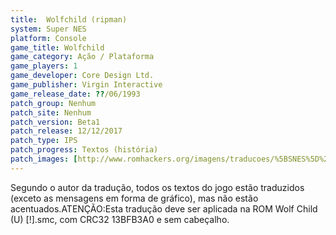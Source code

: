 ```yaml
---
title:  Wolfchild (ripman)
system: Super NES
platform: Console
game_title: Wolfchild
game_category: Ação / Plataforma
game_players: 1
game_developer: Core Design Ltd.
game_publisher: Virgin Interactive
game_release_date: ??/06/1993
patch_group: Nenhum
patch_site: Nenhum
patch_version: Beta1
patch_release: 12/12/2017
patch_type: IPS
patch_progress: Textos (história)
patch_images: [http://www.romhackers.org/imagens/traducoes/%5BSNES%5D%20Wolf%20Child%20-%20ripman%20-%201.png,http://www.romhackers.org/imagens/traducoes/%5BSNES%5D%20Wolf%20Child%20-%20ripman%20-%202.png,http://www.romhackers.org/imagens/traducoes/%5BSNES%5D%20Wolf%20Child%20-%20ripman%20-%203.png]
---
```

Segundo o autor da tradução, todos os textos do jogo estão traduzidos (exceto as mensagens em forma de gráfico), mas não estão acentuados.ATENÇÃO:Esta tradução deve ser aplicada na ROM Wolf Child (U) [!].smc, com CRC32 13BFB3A0 e sem cabeçalho.